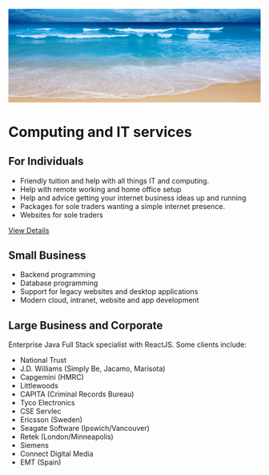 
![The Beach](/fb-splash.png)

# Computing and IT services 

## For Individuals

<div class="hmj-home-icon">
<a href="/individual"><i class="far fa-user"></i></a>
</div>

- Friendly tuition and help with all things IT and computing. 
- Help with remote working and home office setup
- Help and advice getting your internet business ideas up and running
- Packages for sole traders wanting a simple internet presence.
- Websites for sole traders

<p class="center">
<a href="individual" class='button'>View Details</a>
</p>

## Small Business

<div class="hmj-home-icon">
<i class="far fa-building"></i>
</div>

- Backend programming
- Database programming
- Support for legacy websites and desktop applications
- Modern cloud, intranet, website and app development


## Large Business and Corporate

<div class="hmj-home-icon">
<i class="fas fa-sitemap"></i>
</div>

Enterprise Java Full Stack specialist with ReactJS. Some clients include:
- National Trust
- J.D. Williams (Simply Be, Jacamo, Marisota)
- Capgemini (HMRC)
- Littlewoods
- CAPITA (Criminal Records Bureau)
- Tyco Electronics
- CSE Servlec
- Ericsson (Sweden)
- Seagate Software (Ipswich/Vancouver)
- Retek (London/Minneapolis)
- Siemens
- Connect Digital Media
- EMT (Spain)
